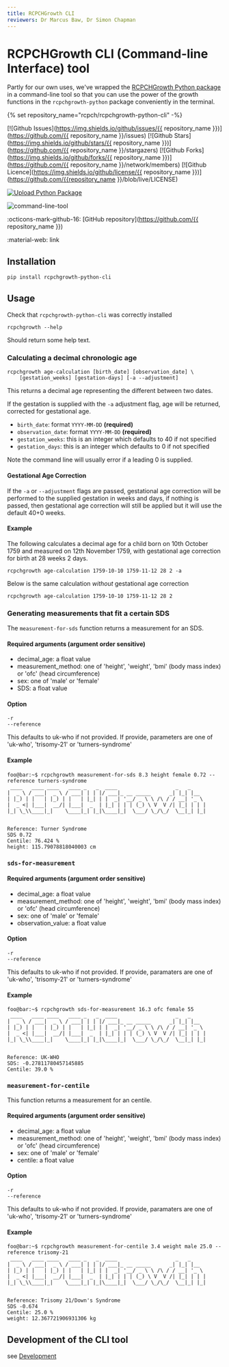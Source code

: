 ```yaml
---
title: RCPCHGrowth CLI
reviewers: Dr Marcus Baw, Dr Simon Chapman
---
```


# RCPCHGrowth CLI (Command-line Interface) tool

Partly for our own uses, we've wrapped the [RCPCHGrowth Python package](python-library.md) in a command-line tool so that you can use the power of the growth functions in the `rcpchgrowth-python` package conveniently in the terminal.

{% set repository_name="rcpch/rcpchgrowth-python-cli" -%}

[![Github Issues](https://img.shields.io/github/issues/{{ repository_name }})](https://github.com/{{ repository_name }}/issues)
[![Github Stars](https://img.shields.io/github/stars/{{ repository_name }})](https://github.com/{{ repository_name }}/stargazers)
[![Github Forks](https://img.shields.io/github/forks/{{ repository_name }})](https://github.com/{{ repository_name }}/network/members)
[![Github Licence](https://img.shields.io/github/license/{{ repository_name }})](https://github.com/{{repository_name }}/blob/live/LICENSE)

[![Upload Python Package](https://github.com/rcpch/rcpchgrowth-python-cli/actions/workflows/python-publish.yml/badge.svg)](https://github.com/rcpch/rcpchgrowth-python-cli/actions/workflows/python-publish.yml)

![command-line-tool](../_assets/_images/command-line-tool.png)

:octicons-mark-github-16: [GitHub repository](https://github.com/{{ repository_name }})

:material-web: link

## Installation

```console
pip install rcpchgrowth-python-cli
```

## Usage

Check that `rcpchgrowth-python-cli` was correctly installed

```console
rcpchgrowth --help
```

Should return some help text.

### Calculating a decimal chronologic age

```shell
rcpchgrowth age-calculation [birth_date] [observation_date] \
    [gestation_weeks] [gestation-days] [-a --adjustment]
```

This returns a decimal age representing the different between two dates.

If the gestation is supplied with the `-a` adjustment flag, age will be returned, corrected for gestational age.

- `birth_date`: format `YYYY-MM-DD` **(required)**
- `observation_date`: format `YYYY-MM-DD` **(required)**
- `gestation_weeks`: this is an integer which defaults to 40 if not specified
- `gestation_days`: this is an integer which defaults to 0 if not specified

Note the command line will usually error if a leading 0 is supplied.

#### Gestational Age Correction

If the `-a` or `--adjustment` flags are passed, gestational age correction will be performed to the supplied gestation in weeks and days, if nothing is passed, then gestational age correction will still be applied but it will use the default 40+0 weeks.

#### Example

The following calculates a decimal age for a child born on 10th October 1759 and measured on 12th November 1759, with gestational age correction for birth at 28 weeks 2 days.

```console
rcpchgrowth age-calculation 1759-10-10 1759-11-12 28 2 -a
```

Below is the same calculation _without_ gestational age correction

```console
rcpchgrowth age-calculation 1759-10-10 1759-11-12 28 2
```

### Generating measurements that fit a certain SDS

The `measurement-for-sds` function returns a measurement for an SDS.

#### Required arguments (argument order sensitive)

- decimal_age: a float value
- measurement_method: one of 'height', 'weight', 'bmi' (body mass index) or 'ofc' (head circumference)
- sex: one of 'male' or 'female'
- SDS: a float value

#### Option

```console
-r
--reference
```

This defaults to uk-who if not provided. If provide, parameters are one of 'uk-who', 'trisomy-21' or 'turners-syndrome'

#### Example

```console
foo@bar:~$ rcpchgrowth measurement-for-sds 8.3 height female 0.72 --reference turners-syndrome
 ____   ____ ____   ____ _   _  ____                   _   _
|  _ \ / ___|  _ \ / ___| | | |/ ___|_ __ _____      _| |_| |__
| |_) | |   | |_) | |   | |_| | |  _| '__/ _ \ \ /\ / / __| '_ \
|  _ <| |___|  __/| |___|  _  | |_| | | | (_) \ V  V /| |_| | | |
|_| \_\\____|_|    \____|_| |_|\____|_|  \___/ \_/\_/  \__|_| |_|


Reference: Turner Syndrome
SDS 0.72
Centile: 76.424 %
height: 115.79078818040003 cm
```

### `sds-for-measurement`

#### Required arguments (argument order sensitive)

- decimal_age: a float value
- measurement_method: one of 'height', 'weight', 'bmi' (body mass index) or 'ofc' (head circumference)
- sex: one of 'male' or 'female'
- observation_value: a float value

#### Option

```console
-r
--reference
```

This defaults to uk-who if not provided. If provide, paramaters are one of 'uk-who', 'trisomy-21' or 'turners-syndrome'

#### Example

```console
foo@bar:~$ rcpchgrowth sds-for-measurement 16.3 ofc female 55
 ____   ____ ____   ____ _   _  ____                   _   _
|  _ \ / ___|  _ \ / ___| | | |/ ___|_ __ _____      _| |_| |__
| |_) | |   | |_) | |   | |_| | |  _| '__/ _ \ \ /\ / / __| '_ \
|  _ <| |___|  __/| |___|  _  | |_| | | | (_) \ V  V /| |_| | | |
|_| \_\\____|_|    \____|_| |_|\____|_|  \___/ \_/\_/  \__|_| |_|


Reference: UK-WHO
SDS: -0.27811780457145885
Centile: 39.0 %
```

### `measurement-for-centile`

This function returns a measurement for an centile.

#### Required arguments (argument order sensitive)

- decimal_age: a float value
- measurement_method: one of 'height', 'weight', 'bmi' (body mass index) or 'ofc' (head circumference)
- sex: one of 'male' or 'female'
- centile: a float value

#### Option

```console
-r
--reference
```

This defaults to uk-who if not provided. If provide, paramaters are one of 'uk-who', 'trisomy-21' or 'turners-syndrome'

#### Example

```console
foo@bar:~$ rcpchgrowth measurement-for-centile 3.4 weight male 25.0 --reference trisomy-21
 ____   ____ ____   ____ _   _  ____                   _   _
|  _ \ / ___|  _ \ / ___| | | |/ ___|_ __ _____      _| |_| |__
| |_) | |   | |_) | |   | |_| | |  _| '__/ _ \ \ /\ / / __| '_ \
|  _ <| |___|  __/| |___|  _  | |_| | | | (_) \ V  V /| |_| | | |
|_| \_\\____|_|    \____|_| |_|\____|_|  \___/ \_/\_/  \__|_| |_|


Reference: Trisomy 21/Down's Syndrome
SDS -0.674
Centile: 25.0 %
weight: 12.367721906931306 kg
```

## Development of the CLI tool

see [Development](../deve)
